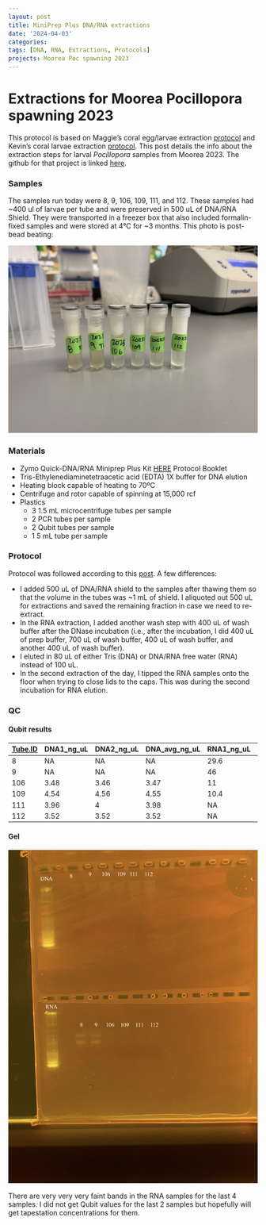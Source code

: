 ```yaml
---
layout: post
title: MiniPrep Plus DNA/RNA extractions
date: '2024-04-03'
categories:
tags: [DNA, RNA, Extractions, Protocols]
projects: Moorea Poc spawning 2023 
---
```


# Extractions for Moorea Pocillopora spawning 2023

This protocol is based on Maggie’s coral egg/larvae extraction [protocol](https://meschedl.github.io/MESPutnam_Open_Lab_Notebook/Larvae-Ex-Protocol/) and Kevin’s coral larvae extraction [protocol](https://kevinhwong1.github.io/KevinHWong_Notebook/DNA-RNA-Extractions-on-P.-astreoides-larvae-BEAD-BEATING/). This post details the info about the extraction steps for larval *Pocillopora* samples from Moorea 2023. The github for that project is linked [here](https://github.com/hputnam/Pocillopora_Spawning_Moorea). 

### Samples 

The samples run today were 8, 9, 106, 109, 111, and 112. These samples had ~400 ul of larvae per tube and were preserved in 500 uL of DNA/RNA Shield. They were transported in a freezer box that also included formalin-fixed samples and were stored at 4°C for ~3 months. This photo is post-bead beating: 

![](https://raw.githubusercontent.com/JillAshey/JillAshey_Putnam_Lab_Notebook/master/images/samples_20240403.JPG)


### Materials 

- Zymo Quick-DNA/RNA Miniprep Plus Kit [HERE](https://files.zymoresearch.com/protocols/_d7003t_d7003_quick-dna-rna_miniprep_plus_kit.pdf) Protocol Booklet
- Tris-Ethylenediaminetetraacetic acid (EDTA) 1X buffer for DNA elution
- Heating block capable of heating to 70ºC
- Centrifuge and rotor capable of spinning at 15,000 rcf
- Plastics 
	- 3 1.5 mL microcentrifuge tubes per sample
	- 2 PCR tubes per sample
	- 2 Qubit tubes per sample 
	- 1 5 mL tube per sample 

### Protocol

Protocol was followed according to this [post](https://github.com/JillAshey/JillAshey_Putnam_Lab_Notebook/blob/master/_posts/2023-07-21-MiniprepPlus-DNA%3ARNA-extractions-McapLarvae.md). A few differences: 

- I added 500 uL of DNA/RNA shield to the samples after thawing them so that the volume in the tubes was ~1 mL of shield. I aliquoted out 500 uL for extractions and saved the remaining fraction in case we need to re-extract. 
- In the RNA extraction, I added another wash step with 400 uL of wash buffer after the DNase incubation (i.e., after the incubation, I did 400 uL of prep buffer, 700 uL of wash buffer, 400 uL of wash buffer, and another 400 uL of wash buffer).
- I eluted in 80 uL of either Tris (DNA) or DNA/RNA free water (RNA) instead of 100 uL. 
- In the second extraction of the day, I tipped the RNA samples onto the floor when trying to close lids to the caps. This was during the second incubation for RNA elution. 

### QC 

#### Qubit results 

| [Tube.ID](http://tube.id/) | DNA1_ng_uL | DNA2_ng_uL | DNA_avg_ng_uL | RNA1_ng_uL | RNA2_ng_uL | RNA_avg_ng_uL |
| -------------------------- | ---------- | ---------- | ------------- | ---------- | ---------- | ------------- |
| 8                          | NA         | NA         | NA            | 29.6       | 29.4       | 29.5          |
| 9                          | NA         | NA         | NA            | 46         | 46.4       | 46.2          |
| 106                        | 3.48       | 3.46       | 3.47          | 11         | 11         | 11            |
| 109                        | 4.54       | 4.56       | 4.55          | 10.4       | 10.2       | 10.3          |
| 111                        | 3.96       | 4          | 3.98          | NA         | NA         | NA            |
| 112                        | 3.52       | 3.52       | 3.52          | NA         | NA         | NA            |

#### Gel 

![](https://raw.githubusercontent.com/JillAshey/JillAshey_Putnam_Lab_Notebook/master/images/gel_20240403.JPG)

There are very very very faint bands in the RNA samples for the last 4 samples. I did not get Qubit values for the last 2 samples but hopefully will get tapestation concentrations for them. 